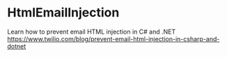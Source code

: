 # HtmlEmailInjection
Learn how to prevent email HTML injection in C# and .NET
https://www.twilio.com/blog/prevent-email-html-injection-in-csharp-and-dotnet
